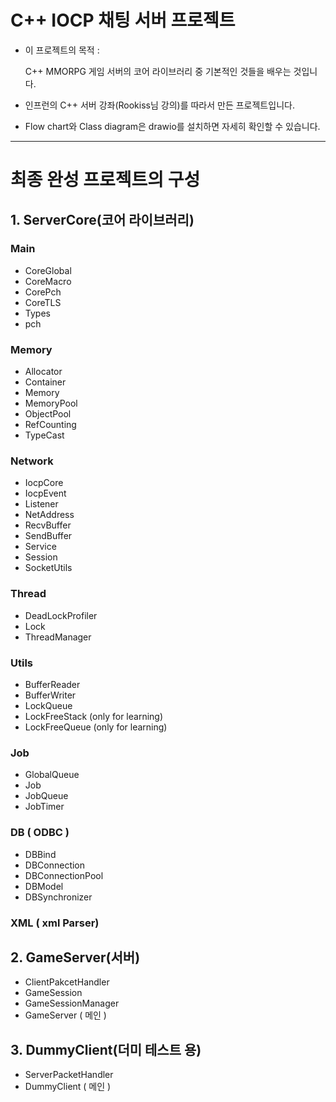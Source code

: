 # C++ IOCP 채팅 서버 프로젝트



- 이 프로젝트의 목적 :

  C++ MMORPG 게임 서버의 코어 라이브러리 중 기본적인 것들을 배우는 것입니다.


- 인프런의 C++ 서버 강좌(Rookiss님 강의)를 따라서 만든 프로젝트입니다.

- Flow chart와 Class diagram은 
  drawio를 설치하면 자세히 확인할 수 있습니다.


------

# 최종 완성 프로젝트의 구성



## 1. ServerCore(코어 라이브러리)



### Main

- CoreGlobal
- CoreMacro
- CorePch
- CoreTLS
- Types
- pch

### Memory

- Allocator
- Container
- Memory
- MemoryPool
- ObjectPool
- RefCounting
- TypeCast



### Network

- IocpCore
- IocpEvent
- Listener
- NetAddress
- RecvBuffer
- SendBuffer
- Service
- Session
- SocketUtils

### Thread

- DeadLockProfiler
- Lock
- ThreadManager

### Utils

- BufferReader
- BufferWriter
- LockQueue
- LockFreeStack   (only for learning)
- LockFreeQueue   (only for learning)

### Job

- GlobalQueue
- Job
- JobQueue
- JobTimer

### DB ( ODBC )

- DBBind
- DBConnection
- DBConnectionPool
- DBModel
- DBSynchronizer 

### XML ( xml Parser)





## 2. GameServer(서버)

- ClientPakcetHandler
- GameSession
- GameSessionManager
- GameServer ( 메인 )

## 3. DummyClient(더미 테스트 용)

- ServerPacketHandler
- DummyClient ( 메인 )
